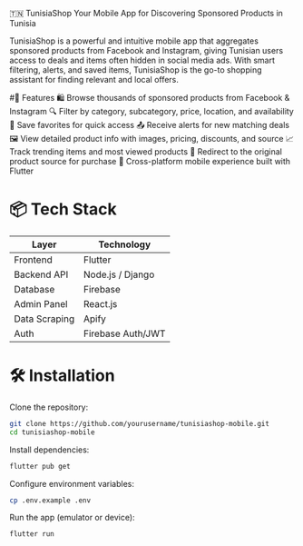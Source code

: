 🇹🇳 TunisiaShop
Your Mobile App for Discovering Sponsored Products in Tunisia

TunisiaShop is a powerful and intuitive mobile app that aggregates sponsored products from Facebook and Instagram, giving Tunisian users access to deals and items often hidden in social media ads. With smart filtering, alerts, and saved items, TunisiaShop is the go-to shopping assistant for finding relevant and local offers.


#🚀 Features
🛍️ Browse thousands of sponsored products from Facebook & Instagram
🔍 Filter by category, subcategory, price, location, and availability
📌 Save favorites for quick access
📤 Receive alerts for new matching deals
🖼️ View detailed product info with images, pricing, discounts, and source
📈 Track trending items and most viewed products
🔗 Redirect to the original product source for purchase
📱 Cross-platform mobile experience built with Flutter

# 📦 Tech Stack
| Layer         | Technology         |
|---------------|-------------------|
| Frontend      | Flutter           |
| Backend API   | Node.js / Django  |
| Database      | Firebase          |
| Admin Panel   | React.js          |
| Data Scraping | Apify             |
| Auth          | Firebase Auth/JWT |

# 🛠 Installation
Clone the repository:
```bash
git clone https://github.com/yourusername/tunisiashop-mobile.git
cd tunisiashop-mobile
```
Install dependencies:
```bash 
flutter pub get
```
Configure environment variables:
```bash
cp .env.example .env
```
Run the app (emulator or device):
```bash
flutter run
```
